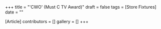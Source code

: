 +++
title = "'CWO' (Must C TV Award)"
draft = false
tags = [Store Fixtures]
date = ""

[Article]
contributors = []
gallery = []
+++